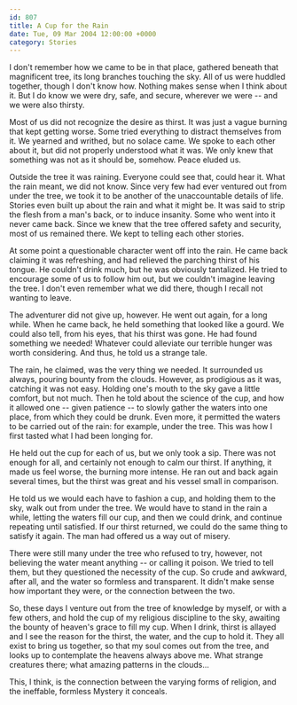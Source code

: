 ```yaml
---
id: 807
title: A Cup for the Rain
date: Tue, 09 Mar 2004 12:00:00 +0000
category: Stories
---
```


I don't remember how we came to be in that place, gathered beneath that
magnificent tree, its long branches touching the sky.  All of us were
huddled together, though I don't know how.  Nothing makes sense when I
think about it.  But I do know we were dry, safe, and secure, wherever
we were -- and we were also thirsty.

Most of us did not recognize the desire as thirst.  It was just a vague
burning that kept getting worse.  Some tried everything to distract
themselves from it.  We yearned and writhed, but no solace came.  We
spoke to each other about it, but did not properly understood what it
was.  We only knew that something was not as it should be, somehow.
Peace eluded us.

Outside the tree it was raining.  Everyone could see that, could hear
it.  What the rain meant, we did not know.  Since very few had ever
ventured out from under the tree, we took it to be another of the
unaccountable details of life.  Stories even built up about the rain and
what it might be.  It was said to strip the flesh from a man's back, or
to induce insanity.  Some who went into it never came back.  Since we
knew that the tree offered safety and security, most of us remained
there.  We kept to telling each other stories.

At some point a questionable character went off into the rain.  He came
back claiming it was refreshing, and had relieved the parching thirst of
his tongue.  He couldn't drink much, but he was obviously tantalized.
He tried to encourage some of us to follow him out, but we couldn't
imagine leaving the tree.  I don't even remember what we did there,
though I recall not wanting to leave.

The adventurer did not give up, however.  He went out again, for a long
while.  When he came back, he held something that looked like a gourd.
We could also tell, from his eyes, that his thirst was gone.  He had
found something we needed!  Whatever could alleviate our terrible hunger
was worth considering.  And thus, he told us a strange tale.

The rain, he claimed, was the very thing we needed.  It surrounded us
always, pouring bounty from the clouds.  However, as prodigious as it
was, catching it was not easy.  Holding one's mouth to the sky gave a
little comfort, but not much.  Then he told about the science of the
cup, and how it allowed one -- given patience -- to slowly gather the
waters into one place, from which they could be drunk.  Even more, it
permitted the waters to be carried out of the rain: for example, under
the tree.  This was how I first tasted what I had been longing for.

He held out the cup for each of us, but we only took a sip.  There was
not enough for all, and certainly not enough to calm our thirst.  If
anything, it made us feel worse, the burning more intense.  He ran out
and back again several times, but the thirst was great and his vessel
small in comparison.

He told us we would each have to fashion a cup, and holding them to the
sky, walk out from under the tree.  We would have to stand in the rain a
while, letting the waters fill our cup, and then we could drink, and
continue repeating until satisfied.  If our thirst returned, we could do
the same thing to satisfy it again.  The man had offered us a way out of
misery.

There were still many under the tree who refused to try, however, not
believing the water meant anything -- or calling it poison.  We tried to
tell them, but they questioned the necessity of the cup.  So crude and
awkward, after all, and the water so formless and transparent.  It
didn't make sense how important they were, or the connection between the
two.

So, these days I venture out from the tree of knowledge by myself, or
with a few others, and hold the cup of my religious discipline to the
sky, awaiting the bounty of heaven's grace to fill my cup.  When I
drink, thirst is allayed and I see the reason for the thirst, the water,
and the cup to hold it.  They all exist to bring us together, so that my
soul comes out from the tree, and looks up to contemplate the heavens
always above me.  What strange creatures there; what amazing patterns in
the clouds...

This, I think, is the connection between the varying forms of religion,
and the ineffable, formless Mystery it conceals.


